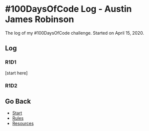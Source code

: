 # #100DaysOfCode Log - Austin James Robinson

The log of my #100DaysOfCode challenge. Started on April 15, 2020.

## Log

### R1D1 
[start here]

### R1D2


## Go Back
* [Start](README.md)
* [Rules](rules.md)
* [Resources](resources.md)